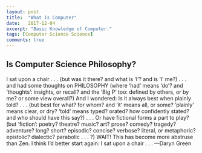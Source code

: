 ```yaml
---
layout: post
title:  "What Is Computer"
date:   2017-12-04
excerpt: "Basic Knowledge of Computer."
tags: [Computer Science Science]
comments: true
---
```


## Is Computer Science Philosophy? 
I sat upon a chair . . .
(but was it there?
and what is ‘I’?
and is ‘I’ me?)
. . . and had some thoughts on
PHILOSOPHY
(where ‘had’ means ‘do’?
and ‘thoughts’: insights, or recall?
and the ‘Big P’ too:
defined by others, or by me?
or some view
overall?)
And I wondered:
Is it always best when plainly told? . . .
(but best for what? for whom?
and ‘it’ means all, or some?
‘plainly’ means clear, or dry?
‘told’ means typed? orated?
how confidently stated?
and who should have this say?)
. . . Or have fictional forms a part to play?
(but ‘fiction’: poetry? theatre?
music? art? prose?
comedy? tragedy? adventure?
long? short? episodic?
concise? verbose?
literal, or metaphoric?
epistolic? dialectic? parabolic . . . ?)
WAIT!
This has become more abstruse than Zen.
I think I’d better start again:
I sat upon a chair . . .
—Daryn Green 
